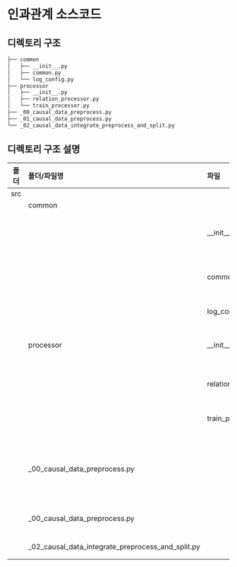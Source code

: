 # 인과관계 소스코드 

## 디렉토리 구조

```bash
├── common
│   ├── __init__.py
│   ├── common.py
│   └── log_config.py
├── processor
│   ├── __init__.py
│   ├── relation_processor.py
│   └── train_processor.py
├── _00_causal_data_preprocess.py
├── _01_causal_data_preprocess.py
└── _02_causal_data_integrate_preprocess_and_split.py
```

## 디렉토리 구조 설명

|폴더    |폴더/파일명                                      |파일                 |설명                                                          |
|:------:|:------------------------------------------------|:--------------------|-------------------------------------------------:            |
|src     |                                                 |                     |                                                              |
|        |common                                           |                     |                                                              |
|        |                                                 | \_\_init\_\_.py     | common.py에서 정의한 class 및 함수 정의                      |
|        |                                                 | common.py           | 공통으로 쓸수 있는 class 및 함수 정의                        |
|        |                                                 | log_config.py       | log에 대한 config 정의                                       |
|        |processor                                        | \_\_init\_\_.py     | processor 프로그램에서 정의한 class 및 함수 정의             |
|        |                                                 |relation_processor.py| 전처리시에 필요한 class 및 함수 정의                         |
|        |                                                 |train_processor.py   | 학습을 위한 class 및 함수 정의                               |
|        |_00_causal_data_preprocess.py                    |                     | doccano 추출물 jsonl 데이터 token 추가 및 tsv형식으로 전처리 |
|        |_00_causal_data_preprocess.py                    |                     | 학습을 json생성(tsv --> json)                                |
|        |_02_causal_data_integrate_preprocess_and_split.py|                     | 모든 천처리 과정 통합                                        |
